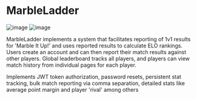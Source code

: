 # MarbleLadder
![image](https://github.com/msi1995/MarbleLadder/assets/63132397/2b6769b5-17a1-45f9-b577-00e849fe82c0)
![image](https://github.com/msi1995/MarbleLadder/assets/63132397/37163867-daf8-4d12-96e3-4bbddc0e3fe0)

MarbleLadder implements a system that facilitates reporting of 1v1 results for 'Marble It Up!' and uses reported results to calculate ELO rankings. Users create an account and can then report their match results against other players. Global leaderboard tracks all players, and players can view match history from individual pages for each player. 


Implements JWT token authorization, password resets, persistent stat tracking, bulk match reporting via comma separation, detailed stats like average point margin and player 'rival' among others
